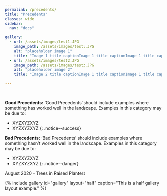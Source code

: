 ```yaml
---
permalink: /precedents/
title: "Precedents"
classes: wide
sidebar:
  nav: "docs"

gallery:
  - url: /assets/images/test1.JPG
    image_path: /assets/images/test1.JPG
    alt: "placeholder image 1"
    title: "Image 1 title captionImage 1 title captionImage 1 title captionImage 1 title captionImage 1 title captionImage 1 title captionImage 1 title captionImage 1 title captionImage 1 title captionImage 1 title captionImage 1 title captionImage 1 title captionImage 1 title captionImage 1 title captionImage 1 title captionImage 1 title captionImage 1 title caption"
  - url: /assets/images/test2.JPG
    image_path: /assets/images/test2.JPG
    alt: "placeholder image 2"
    title: "Image 2 title captionImage 1 title captionImage 1 title captionImage 1 title captionImage 1 title captionImage 1 title captionImage 1 title captionImage 1 title captionImage 1 title captionImage 1 title captionImage 1 title captionImage 1 title captionImage 1 title captionImage 1 title captionImage 1 title captionImage 1 title captionImage 1 title caption"

---
```


<BR>
  
**Good Precedents:** ‘Good Precedents’ should include examples where something has worked well in the landscape. Examples in this category may be due to:
* XYZXYZXYZ
* XYZXYZXYZ
{: .notice--success}


**Bad Precedents:** ‘Bad Precedents’ should include examples where something hasn’t worked well in the landscape. Examples in this category may be due to:
* XYZXYZXYZ
* XYZXYZXYZ
{: .notice--danger}



August 2020 - Trees in Raised Planters

{% include gallery id="gallery" layout="half" caption="This is a half gallery layout example." %}

